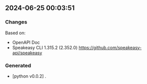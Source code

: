 

## 2024-06-25 00:03:51
### Changes
Based on:
- OpenAPI Doc  
- Speakeasy CLI 1.315.2 (2.352.0) https://github.com/speakeasy-api/speakeasy
### Generated
- [python v0.0.2] .